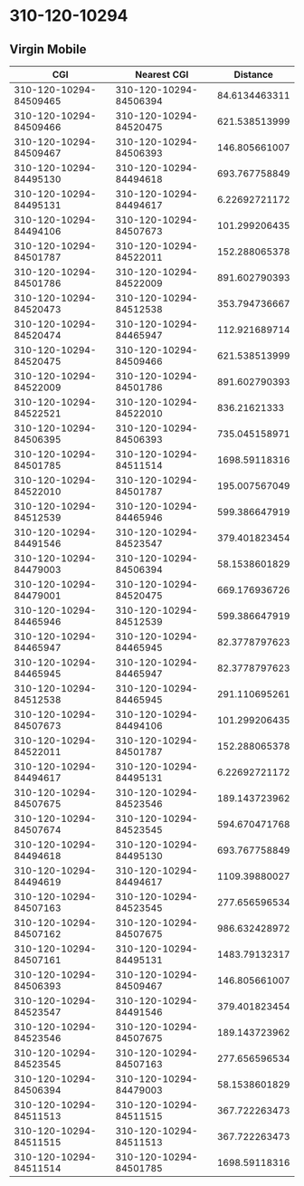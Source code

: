 # 310-120-10294
## Virgin Mobile


| CGI | Nearest CGI | Distance |
|-----|-------------|----------|
| 310-120-10294-84509465 | 310-120-10294-84506394 | 84.6134463311 |
| 310-120-10294-84509466 | 310-120-10294-84520475 | 621.538513999 |
| 310-120-10294-84509467 | 310-120-10294-84506393 | 146.805661007 |
| 310-120-10294-84495130 | 310-120-10294-84494618 | 693.767758849 |
| 310-120-10294-84495131 | 310-120-10294-84494617 | 6.22692721172 |
| 310-120-10294-84494106 | 310-120-10294-84507673 | 101.299206435 |
| 310-120-10294-84501787 | 310-120-10294-84522011 | 152.288065378 |
| 310-120-10294-84501786 | 310-120-10294-84522009 | 891.602790393 |
| 310-120-10294-84520473 | 310-120-10294-84512538 | 353.794736667 |
| 310-120-10294-84520474 | 310-120-10294-84465947 | 112.921689714 |
| 310-120-10294-84520475 | 310-120-10294-84509466 | 621.538513999 |
| 310-120-10294-84522009 | 310-120-10294-84501786 | 891.602790393 |
| 310-120-10294-84522521 | 310-120-10294-84522010 | 836.21621333 |
| 310-120-10294-84506395 | 310-120-10294-84506393 | 735.045158971 |
| 310-120-10294-84501785 | 310-120-10294-84511514 | 1698.59118316 |
| 310-120-10294-84522010 | 310-120-10294-84501787 | 195.007567049 |
| 310-120-10294-84512539 | 310-120-10294-84465946 | 599.386647919 |
| 310-120-10294-84491546 | 310-120-10294-84523547 | 379.401823454 |
| 310-120-10294-84479003 | 310-120-10294-84506394 | 58.1538601829 |
| 310-120-10294-84479001 | 310-120-10294-84520475 | 669.176936726 |
| 310-120-10294-84465946 | 310-120-10294-84512539 | 599.386647919 |
| 310-120-10294-84465947 | 310-120-10294-84465945 | 82.3778797623 |
| 310-120-10294-84465945 | 310-120-10294-84465947 | 82.3778797623 |
| 310-120-10294-84512538 | 310-120-10294-84465945 | 291.110695261 |
| 310-120-10294-84507673 | 310-120-10294-84494106 | 101.299206435 |
| 310-120-10294-84522011 | 310-120-10294-84501787 | 152.288065378 |
| 310-120-10294-84494617 | 310-120-10294-84495131 | 6.22692721172 |
| 310-120-10294-84507675 | 310-120-10294-84523546 | 189.143723962 |
| 310-120-10294-84507674 | 310-120-10294-84523545 | 594.670471768 |
| 310-120-10294-84494618 | 310-120-10294-84495130 | 693.767758849 |
| 310-120-10294-84494619 | 310-120-10294-84494617 | 1109.39880027 |
| 310-120-10294-84507163 | 310-120-10294-84523545 | 277.656596534 |
| 310-120-10294-84507162 | 310-120-10294-84507675 | 986.632428972 |
| 310-120-10294-84507161 | 310-120-10294-84495131 | 1483.79132317 |
| 310-120-10294-84506393 | 310-120-10294-84509467 | 146.805661007 |
| 310-120-10294-84523547 | 310-120-10294-84491546 | 379.401823454 |
| 310-120-10294-84523546 | 310-120-10294-84507675 | 189.143723962 |
| 310-120-10294-84523545 | 310-120-10294-84507163 | 277.656596534 |
| 310-120-10294-84506394 | 310-120-10294-84479003 | 58.1538601829 |
| 310-120-10294-84511513 | 310-120-10294-84511515 | 367.722263473 |
| 310-120-10294-84511515 | 310-120-10294-84511513 | 367.722263473 |
| 310-120-10294-84511514 | 310-120-10294-84501785 | 1698.59118316 |

